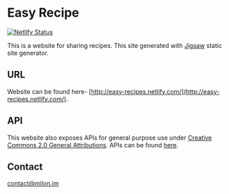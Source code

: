 # Easy Recipe

[![Netlify Status](https://api.netlify.com/api/v1/badges/ffa8a96c-6365-4d04-b9d9-f38e3bc512cb/deploy-status)](https://app.netlify.com/sites/easy-recipes/deploys)

This is a website for sharing recipes. This site generated with [Jigsaw](http://jigsaw.tighten.co) static site generator.

## URL

Website can be found here- [http://easy-recipes.netlify.com/](http://easy-recipes.netlify.com/).

## API

This website also exposes APIs for general purpose use under [Creative Commons 2.0 General Attributions](https://creativecommons.org/licenses/by/2.0/). APIs can be found [here](https://easy-recipes.netlify.app/api/index.json).

## Contact

contact@milon.im
